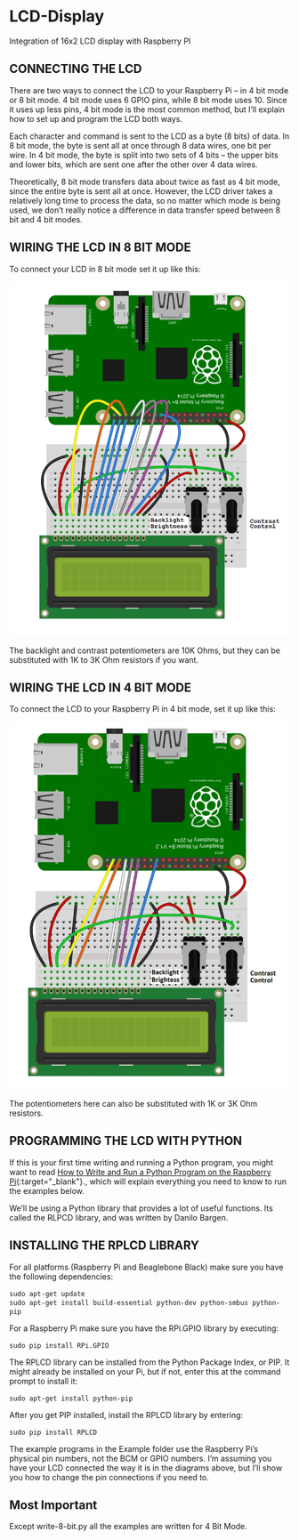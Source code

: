 # LCD-Display
Integration of 16x2 LCD display with Raspberry PI


## CONNECTING THE LCD
There are two ways to connect the LCD to your Raspberry Pi – in 4 bit mode or 8 bit mode. 4 bit mode uses 6 GPIO pins, while 8 bit mode uses 10. Since it uses up less pins, 4 bit mode is the most common method, but I’ll explain how to set up and program the LCD both ways.

Each character and command is sent to the LCD as a byte (8 bits) of data. In 8 bit mode, the byte is sent all at once through 8 data wires, one bit per wire. In 4 bit mode, the byte is split into two sets of 4 bits – the upper bits and lower bits, which are sent one after the other over 4 data wires.

Theoretically, 8 bit mode transfers data about twice as fast as 4 bit mode, since the entire byte is sent all at once. However, the LCD driver takes a relatively long time to process the data, so no matter which mode is being used, we don’t really notice a difference in data transfer speed between 8 bit and 4 bit modes.


## WIRING THE LCD IN 8 BIT MODE
To connect your LCD in 8 bit mode set it up like this:

<img src="https://github.com/HarryKT/LCD-Display/blob/main/images/Raspberry-Pi-LCD-8-Bit-Mode-Connection-Diagram-768x1024.png" alt="Wiring for 8 Bit Mode" />

The backlight and contrast potentiometers are 10K Ohms, but they can be substituted with 1K to 3K Ohm resistors if you want.


## WIRING THE LCD IN 4 BIT MODE
To connect the LCD to your Raspberry Pi in 4 bit mode, set it up like this:

<img src="https://github.com/HarryKT/LCD-Display/blob/main/images/Raspberry-Pi-LCD-4-bit-mode-719x1024.png" alt="Wiring for 4 Bit Mode" />

The potentiometers here can also be substituted with 1K or 3K Ohm resistors.

## PROGRAMMING THE LCD WITH PYTHON
If this is your first time writing and running a Python program, you might want to read [How to Write and Run a Python Program on the Raspberry Pi](https://www.circuitbasics.com/?p=214283){:target="_blank"}., which will explain everything you need to know to run the examples below.

We’ll be using a Python library that provides a lot of useful functions. Its called the RLPCD library, and was written by Danilo Bargen.


## INSTALLING THE RPLCD LIBRARY

For all platforms (Raspberry Pi and Beaglebone Black) make sure you have the following dependencies:
````
sudo apt-get update
sudo apt-get install build-essential python-dev python-smbus python-pip
````

For a Raspberry Pi make sure you have the RPi.GPIO library by executing:
````
sudo pip install RPi.GPIO
````

The RPLCD library can be installed from the Python Package Index, or PIP. It might already be installed on your Pi, but if not, enter this at the command prompt to install it:
````
sudo apt-get install python-pip
````

After you get PIP installed, install the RPLCD library by entering:
````
sudo pip install RPLCD
````

The example programs in the Example folder use the Raspberry Pi’s physical pin numbers, not the BCM or GPIO numbers. I’m assuming you have your LCD connected the way it is in the diagrams above, but I’ll show you how to change the pin connections if you need to.

## Most Important
Except write-8-bit.py all the examples are written for 4 Bit Mode.

